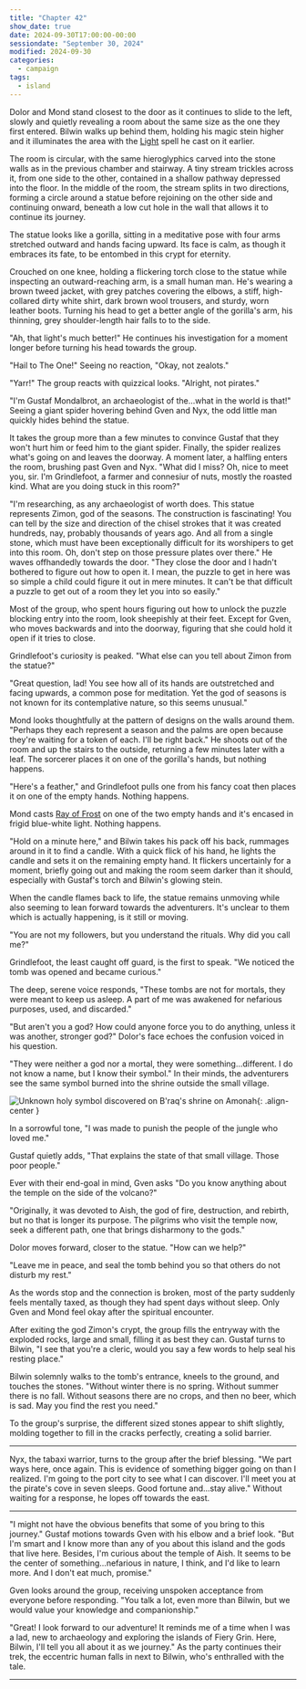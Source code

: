 ```yaml
---
title: "Chapter 42"
show_date: true
date: 2024-09-30T17:00:00-00:00
sessiondate: "September 30, 2024"
modified: 2024-09-30
categories:
  - campaign
tags:
  - island
---
```


Dolor and Mond stand closest to the door as it continues to slide to the left, slowly
and quietly revealing a room about the same size as the one they first entered. Bilwin
walks up behind them, holding his magic stein higher and it illuminates the area with the
[Light](https://www.dndbeyond.com/spells/2618996-light) spell he cast on it earlier.

The room is circular, with the same hieroglyphics carved into the stone walls as in
the previous chamber and stairway. A tiny stream trickles across it, from one side to the
other, contained in a shallow pathway depressed into the floor. In the middle of the room,
the stream splits in two directions, forming a circle around a statue before rejoining
on the other side and continuing onward, beneath a low cut hole in the wall that allows
it to continue its journey. 

The statue looks like a gorilla, sitting in a meditative pose with four arms stretched
outward and hands facing upward. Its face is calm, as though it embraces its fate, to be
entombed in this crypt for eternity.

Crouched on one knee, holding a flickering torch close to the statue while inspecting an
outward-reaching arm, is a small human man. He's wearing a brown tweed jacket, with grey
patches covering the elbows, a stiff, high-collared dirty white shirt, dark brown wool
trousers, and sturdy, worn leather boots. Turning his head to get a better angle of the
gorilla's arm, his thinning, grey shoulder-length hair falls to to the side.

"Ah, that light's much better!" He continues his investigation for a moment longer before
turning his head towards the group.

"Hail to The One!" Seeing no reaction, "Okay, not zealots."

"Yarr!" The group reacts with quizzical looks. "Alright, not pirates."

"I'm Gustaf Mondalbrot, an archaeologist of the...what in the world is that!" Seeing a
giant spider hovering behind Gven and Nyx, the odd little man quickly hides behind the statue.

It takes the group more than a few minutes to convince Gustaf that they won't hurt him
or feed him to the giant spider. Finally, the spider realizes what's going on and leaves
the doorway. A moment later, a halfling enters the room, brushing past Gven and Nyx.
"What did I miss? Oh, nice to meet you, sir. I'm Grindlefoot, a farmer and connesiur of nuts,
mostly the roasted kind. What are you doing stuck in this room?"

"I'm researching, as any archaeologist of worth does. This statue represents Zimon, god
of the seasons. The construction is fascinating! You can tell by the size and direction
of the chisel strokes that it was created hundreds, nay, probably thousands of years ago.
And all from a single stone, which must have been exceptionally difficult for its worshipers
to get into this room. Oh, don't step on those pressure plates over there." He waves
offhandedly towards the door. "They close the door and I hadn't bothered to figure out how
to open it. I mean, the puzzle to get in here was so simple a child could figure it out in
mere minutes. It can't be that difficult a puzzle to get out of a room they let you into
so easily."

Most of the group, who spent hours figuring out how to unlock the puzzle blocking entry into
the room, look sheepishly at their feet. Except for Gven, who moves backwards and into the
doorway, figuring that she could hold it open if it tries to close.

Grindlefoot's curiosity is peaked. "What else can you tell about Zimon from the statue?"

"Great question, lad! You see how all of its hands are outstretched and facing upwards, a
common pose for meditation. Yet the god of seasons is not known for its contemplative
nature, so this seems unusual."

Mond looks thoughtfully at the pattern of designs on the walls around them. "Perhaps they
each represent a season and the palms are open because they're waiting for a token of each.
I'll be right back." He shoots out of the room and up the stairs to the outside, returning
a few minutes later with a leaf. The sorcerer places it on one of the gorilla's hands, but
nothing happens.

"Here's a feather," and Grindlefoot pulls one from his fancy coat then places it on one of
the empty hands. Nothing happens.

Mond casts [Ray of Frost](https://www.dndbeyond.com/spells/2618930-ray-of-frost) on one of the
two empty hands and it's encased in frigid blue-white light. Nothing happens.

"Hold on a minute here," and Bilwin takes his pack off his back, rummages around in it to
find a candle. With a quick flick of his hand, he lights the candle and sets it on the
remaining empty hand. It flickers uncertainly for a moment, briefly going out and making
the room seem darker than it should, especially with Gustaf's torch and Bilwin's glowing
stein.

When the candle flames back to life, the statue remains unmoving while also seeming to
lean forward towards the adventurers. It's unclear to them which is actually happening, is
it still or moving.

"You are not my followers, but you understand the rituals. Why did you call me?"

Grindlefoot, the least caught off guard, is the first to speak. "We noticed the tomb was
opened and became curious."

The deep, serene voice responds, "These tombs are not for mortals, they were meant to
keep us asleep. A part of me was awakened for nefarious purposes, used, and discarded."

"But aren't you a god? How could anyone force you to do anything, unless it was another,
stronger god?" Dolor's face echoes the confusion voiced in his question.

"They were neither a god nor a mortal, they were something...different. I do not know a
name, but I know their symbol." In their minds, the adventurers see the same symbol burned
into the shrine outside the small village.

![Unknown holy symbol discovered on B'raq's shrine on Amonah](/dnd/assets/images/ch40-holy-symbol-unknown.png){: .align-center }

In a sorrowful tone, "I was made to punish the people of the jungle who loved me."

Gustaf quietly adds, "That explains the state of that small village. Those poor people."

Ever with their end-goal in mind, Gven asks "Do you know anything about the temple on the
side of the volcano?"

"Originally, it was devoted to Aish, the god of fire, destruction, and rebirth, but no
that is longer its purpose. The pilgrims who visit the temple now, seek a different path,
one that brings disharmony to the gods."

Dolor moves forward, closer to the statue. "How can we help?"

"Leave me in peace, and seal the tomb behind you so that others do not disturb my rest."

As the words stop and the connection is broken, most of the party suddenly feels mentally
taxed, as though they had spent days without sleep. Only Gven and Mond feel okay after the
spiritual encounter.

After exiting the god Zimon's crypt, the group fills the entryway with the exploded rocks,
large and small, filling it as best they can. Gustaf turns to Bilwin, "I see that you're a
cleric, would you say a few words to help seal his resting place."

Bilwin solemnly walks to the tomb's entrance, kneels to the ground, and touches the stones.
"Without winter there is no spring. Without summer there is no fall. Without seasons there
are no crops, and then no beer, which is sad. May you find the rest you need."

To the group's surprise, the different sized stones appear to shift slightly, molding together
to fill in the cracks perfectly, creating a solid barrier.

---

Nyx, the tabaxi warrior, turns to the group after the brief blessing. "We part ways
here, once again. This is evidence of something bigger going on than I realized. I'm going to
the port city to see what I can discover. I'll meet you at the pirate's cove in seven sleeps.
Good fortune and...stay alive." Without waiting for a response, he lopes off towards the
east.

---

"I might not have the obvious benefits that some of you bring to this journey." Gustaf motions
towards Gven with his elbow and a brief look. "But I'm smart and I know more than any of you
about this island and the gods that live here. Besides, I'm curious about the temple of Aish.
It seems to be the center of something...nefarious in nature, I think, and I'd like to learn
more. And I don't eat much, promise."

Gven looks around the group, receiving unspoken acceptance from everyone before responding.
"You talk a lot, even more than Bilwin, but we would value your knowledge and companionship."

"Great! I look forward to our adventure! It reminds me of a time when I was a lad, new to
archaeology and exploring the islands of Fiery Grin. Here, Bilwin, I'll tell you all about it
as we journey." As the party continues their trek, the eccentric human falls in next to Bilwin,
who's enthralled with the tale.

---




<!-- NOTES -->

<!-- em dash: — | Mac kebyoard shortcut = Option + Shift + Dash (-) -->
<!-- https://oatcookies.neocities.org/dndmoney to convert copper, silver, gold, and more into CP -->
<!-- Frequently used links:
  [Barbarian rage](https://www.thegamer.com/dungeons-dragons-dnd-barbarian-rage-explained-guide/)
  [Bardic inspiration](https://www.dndbeyond.com/classes/1-bard#BardicInspiration-75)
  [Chaos Bolt](https://www.dndbeyond.com/spells/14761-chaos-bolt)
  [Hanseath](https://forgottenrealms.fandom.com/wiki/Hanseath)
  [Hellish Rebuke](https://www.dndbeyond.com/spells/hellish-rebuke)
  [hurdy-gurdy](https://en.wikipedia.org/wiki/Hurdy-gurdy)
  [Mind Spike](http://dnd5e.wikidot.com/spell:mind-spike)
  [Shillelagh](https://www.dndbeyond.com/spells/2249-shillelagh)
  [Spiritual Weapon](https://www.dndbeyond.com/spells/2263-spiritual-weapon)
  [Wild Shape](https://www.dndbeyond.com/posts/635-druid-101-wild-shape-guide)
-->
<!--
  Lists of spells for the classes:
    - Bard spells: https://www.dndbeyond.com/spells/class/1-bard
    - Cleric spells: https://www.dndbeyond.com/spells/class/cleric 
    - Druid spells: https://www.dndbeyond.com/spells/class/druid
    - Sorcerer spells: https://www.dndbeyond.com/spells/class/sorcerer
  Monsters: https://www.dndbeyond.com/monsters
  Damage types: https://www.wargamer.com/dnd/damage-types
  Luck (Bilwin): http://dnd5e.wikidot.com/feat:lucky
-->
<!-- Directions on a boat:
  Port = left side
  Starboard = right side
  Bow = front
  Aft = back (inside the ship, on board)
  Stern = back (outside, offboard)
-->
